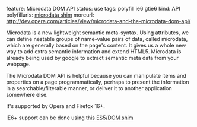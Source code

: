 feature: Microdata DOM API
status: use
tags: polyfill ie6 gtie6
kind: API
polyfillurls: [microdata shim](https://github.com/termi/Microdata-JS)
moreurl: http://dev.opera.com/articles/view/microdata-and-the-microdata-dom-api/

Microdata is a new lightweight semantic meta-syntax. Using attributes, we can define nestable groups of name-value pairs of data, called microdata, which are generally based on the page's content. It gives us a whole new way to add extra semantic information and extend HTML5. Microdata is already being used by google to extract semantic meta data from your webpage.

The Microdata DOM API is helpful because you can manipulate items and properties on a page programmatically, perhaps to present the information in a searchable/filterable manner, or deliver it to another application somewhere else.

It's supported by Opera and Firefox 16+.

IE6+ support can be done using [this ES5/DOM shim](https://github.com/termi/ES5-DOM-SHIM)
